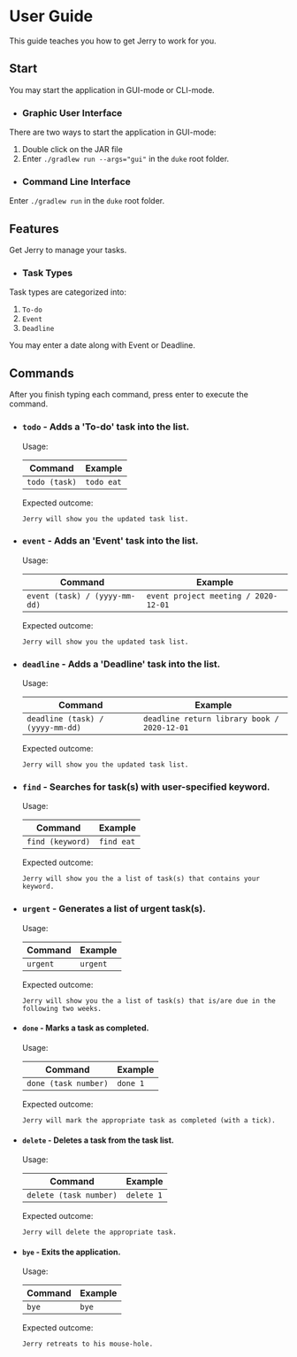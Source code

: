 # User Guide

This guide teaches you how to get Jerry to work for you. 

## Start 

You may start the application in GUI-mode or CLI-mode. 

+  ### Graphic User Interface 
There are two ways to start the application in GUI-mode:
1. Double click on the JAR file
2. Enter `./gradlew run --args="gui"` in the `duke` root folder.

+  ### Command Line Interface 
Enter `./gradlew run` in the `duke` root folder.

## Features 

Get Jerry to manage your tasks. 

+  ### Task Types
Task types are categorized into: 
1. `To-do`
2. `Event`
3. `Deadline` 

You may enter a date along with Event or Deadline. 

## Commands 

After you finish typing each command, press enter to execute the command. 

+ ### `todo` - Adds a 'To-do' task into the list. 

    Usage: 

    |Command|Example|
    |------|-------|
    |`todo (task)`| `todo eat`|

    Expected outcome:
    
    `Jerry will show you the updated task list.`

+ ### `event` - Adds an 'Event' task into the list. 

    Usage: 

    |Command|Example|
    |------|-------|
    |`event (task) / (yyyy-mm-dd)`| `event project meeting / 2020-12-01`|

    Expected outcome:
    
    `Jerry will show you the updated task list.`

+ ### `deadline` - Adds a 'Deadline' task into the list. 

    Usage: 

    |Command|Example|
    |------|-------|
    |`deadline (task) / (yyyy-mm-dd)`| `deadline return library book / 2020-12-01`|

    Expected outcome:
    
    `Jerry will show you the updated task list.`
    
+ ### `find` - Searches for task(s) with user-specified keyword.  

    Usage: 

    |Command|Example|
    |------|-------|
    |`find (keyword)`| `find eat`|

    Expected outcome:
    
    `Jerry will show you the a list of task(s) that contains your keyword.`    
    
+ ### `urgent` - Generates a list of urgent task(s). 

    Usage: 

    |Command|Example|
    |------|-------|
    |`urgent`| `urgent`|

    Expected outcome:
    
    `Jerry will show you the a list of task(s) that is/are due in the following two weeks.`      
    
+ #### `done` - Marks a task as completed.

    Usage: 

    |Command|Example|
    |------|-------|
    |`done (task number)`| `done 1`|

    Expected outcome:
    
    `Jerry will mark the appropriate task as completed (with a tick).`   
    
+ #### `delete` - Deletes a task from the task list.

    Usage: 

    |Command|Example|
    |------|-------|
    |`delete (task number)`| `delete 1`|

    Expected outcome:
    
    `Jerry will delete the appropriate task.`   
    
+ #### `bye` - Exits the application. 

    Usage: 

    |Command|Example|
    |------|-------|
    |`bye`| `bye`|

    Expected outcome:
    
    `Jerry retreats to his mouse-hole.`    
    
    